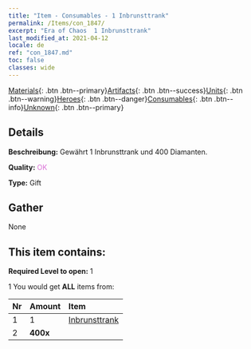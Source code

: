 ```yaml
---
title: "Item - Consumables - 1 Inbrunsttrank"
permalink: /Items/con_1847/
excerpt: "Era of Chaos  1 Inbrunsttrank"
last_modified_at: 2021-04-12
locale: de
ref: "con_1847.md"
toc: false
classes: wide
---
```

 [Materials](/de/Items/){: .btn .btn--primary}[Artifacts](/de/Items/Artifacts/){: .btn .btn--success}[Units](/de/Items/Units/){: .btn .btn--warning}[Heroes](/de/Items/Heroes/){: .btn .btn--danger}[Consumables](/de/Items/Consumables/){: .btn .btn--info}[Unknown](/de/Items/Unknown/){: .btn .btn--primary}

## Details
 **Beschreibung:** Gewährt 1 Inbrunsttrank und 400 Diamanten.

 **Quality:** <span style="color: #DA70D6">OK</span>

 **Type:** Gift

## Gather

  None

## This item contains:

 **Required Level to open:** 1

 1 You would get **ALL** items  from:

  | Nr | Amount |     Item    |
  |:---|:-------|:------------|
  | 1 | 1 | [Inbrunsttrank](/de/Items/con_1850/) | 
  | 2 |  **400x** | <i class="fas fa-gem"/> |  | 
